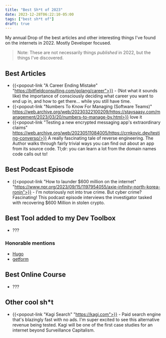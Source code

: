 ```yaml
---
title: "Best Sh*t of 2023"
date: 2023-12-28T06:22:10-05:00
tags: ["best sh*t of"]
draft: true
---
```


My annual Drop of the best articles and other interesting things I've found on the internets in 2022. Mostly Developer focused.

> Note: These are not necessarily things _published_ in 2022, but the things I've discovered.

## Best Articles

- {{<popout-link "A Career Ending Mistake" "https://bitfieldconsulting.com/golang/career">}} - (Not what it sounds like) the importance of consciously
deciding what career you want to end up in, and how to get there... while you still have time.
- {{<popout-link "Numbers To Know For Managing (Software Teams)" https://web.archive.org/web/20230322100209/https://staysaasy.com/management/2023/03/20/numbers-to-manage-by.html>}} love it
- {{<popout-link "Testing a new encrypted messaging app's extraordinary claims" https://web.archive.org/web/20230511084005/https://crnkovic.dev/testing-converso/>}} A really fascinating tale of reverse engineering. The Author walks through fairly trivial ways
you can find out about an app from its source code. Tl;dr: you can learn a lot from the domain names code calls out to!


## Best Podcast Episode

- {{<popout-link "How to launder $600 million on the internet" "https://www.npr.org/2023/09/15/1197954055/axie-infinity-north-korea-ronin">}} - I'm notoriously not into
true crime. But cyber crime? Fascinating! This podcast episode interviews the investigator tasked with recovering $600 Million in stolen crypto.

## Best Tool added to my Dev Toolbox

- ???

### Honorable mentions

- [Hugo](gohugo.io)
- [getform](https://getform.io/)

## Best Online Course

- ???

## Other cool sh*t

- {{<popout-link "Kagi Search" "https://kagi.com">}} - Paid search engine that's blazingly fast with no ads.
I'm super excited to see this alternative revenue being tested. Kagi will be one of the first case studies
for an internet beyond Surveillance Capitalism.
